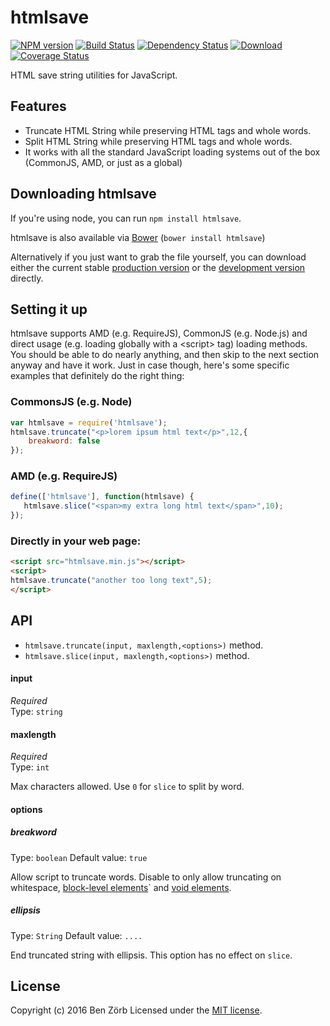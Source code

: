 # htmlsave 
[![NPM version][npm-image]][npm-url] [![Build Status][travis-image]][travis-url] [![Dependency Status][depstat-image]][depstat-url] [![Download][dlcounter-image]][dlcounter-url] [![Coverage Status](coveralls-image)](coveralls-url)

HTML save string utilities for JavaScript.

## Features

* Truncate HTML String while preserving HTML tags and whole words.
* Split HTML String while preserving HTML tags and whole words.
* It works with all the standard JavaScript loading systems out of the box (CommonJS, AMD, or just as a global)

## Downloading htmlsave

If you're using node, you can run `npm install htmlsave`.

htmlsave is also available via [Bower](https://github.com/bower/bower) (`bower install htmlsave`)

Alternatively if you just want to grab the file yourself, you can download either the current stable [production version][min] or the [development version][max] directly.

[min]: https://raw.github.com/bezoerb/htmlsave/master/dist/htmlsave.min.js
[max]: https://raw.github.com/bezoerb/htmlsave/master/dist/htmlsave.js

## Setting it up

htmlsave supports AMD (e.g. RequireJS), CommonJS (e.g. Node.js) and direct usage (e.g. loading globally with a &lt;script&gt; tag) loading methods.
You should be able to do nearly anything, and then skip to the next section anyway and have it work. Just in case though, here's some specific examples that definitely do the right thing:

### CommonsJS (e.g. Node)

```javascript
var htmlsave = require('htmlsave');
htmlsave.truncate("<p>lorem ipsum html text</p>",12,{
	breakword: false
});
```

### AMD (e.g. RequireJS)

```javascript
define(['htmlsave'], function(htmlsave) {
   htmlsave.slice("<span>my extra long html text</span>",10);
});
```

### Directly in your web page:

```html
<script src="htmlsave.min.js"></script>
<script>
htmlsave.truncate("another too long text",5);
</script>
```

## API

* `htmlsave.truncate(input, maxlength,<options>)` method.
* `htmlsave.slice(input, maxlength,<options>)` method.


#### input

*Required*  
Type: `string`

#### maxlength

*Required*  
Type: `int`

Max characters allowed. Use `0` for `slice` to split by word.

#### options

##### breakword
Type: `boolean`
Default value: `true`

Allow script to truncate words. Disable to only allow truncating on whitespace, 
[block-level elements](https://developer.mozilla.org/en-US/docs/Web/HTML/Block-level_elements#Elements)` and [void elements](https://www.w3.org/TR/html-markup/syntax.html#syntax-elements).

##### ellipsis
Type: `String`
Default value: `....`

End truncated string with ellipsis. This option has no effect on `slice`.



## License
Copyright (c) 2016 Ben Zörb
Licensed under the [MIT license](http://bezoerb.mit-license.org/).

[npm-url]: https://npmjs.org/package/htmlsave
[npm-image]: https://badge.fury.io/js/htmlsave.svg

[travis-url]: https://travis-ci.org/bezoerb/htmlsave
[travis-image]: https://secure.travis-ci.org/bezoerb/htmlsave.svg?branch=master

[depstat-url]: https://david-dm.org/bezoerb/htmlsave
[depstat-image]: https://david-dm.org/bezoerb/htmlsave.svg

[dlcounter-url]: https://www.npmjs.com/package/htmlsave
[dlcounter-image]: https://img.shields.io/npm/dm/htmlsave.svg

[coveralls-url]: https://coveralls.io/github/bezoerb/htmlsave
[coveralls-image]: https://coveralls.io/repos/github/bezoerb/htmlsave/badge.svg